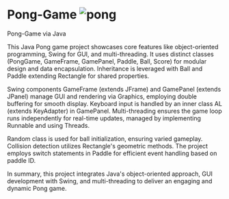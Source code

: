 # Pong-Game  ![pong](https://github.com/enes-plt/Pong-Game/assets/152672327/b59c880f-8ae8-45a3-8918-4d3908c77e40)



Pong-Game via Java

This Java Pong game project showcases core features like object-oriented programming, Swing for GUI, and multi-threading. It uses distinct classes (PongGame, GameFrame, GamePanel, Paddle, Ball, Score) for modular design and data encapsulation. Inheritance is leveraged with Ball and Paddle extending Rectangle for shared properties.

Swing components GameFrame (extends JFrame) and GamePanel (extends JPanel) manage GUI and rendering via Graphics, employing double buffering for smooth display. Keyboard input is handled by an inner class AL (extends KeyAdapter) in GamePanel. Multi-threading ensures the game loop runs independently for real-time updates, managed by implementing Runnable and using Threads.

Random class is used for ball initialization, ensuring varied gameplay. Collision detection utilizes Rectangle's geometric methods. The project employs switch statements in Paddle for efficient event handling based on paddle ID.

In summary, this project integrates Java's object-oriented approach, GUI development with Swing, and multi-threading to deliver an engaging and dynamic Pong game.

